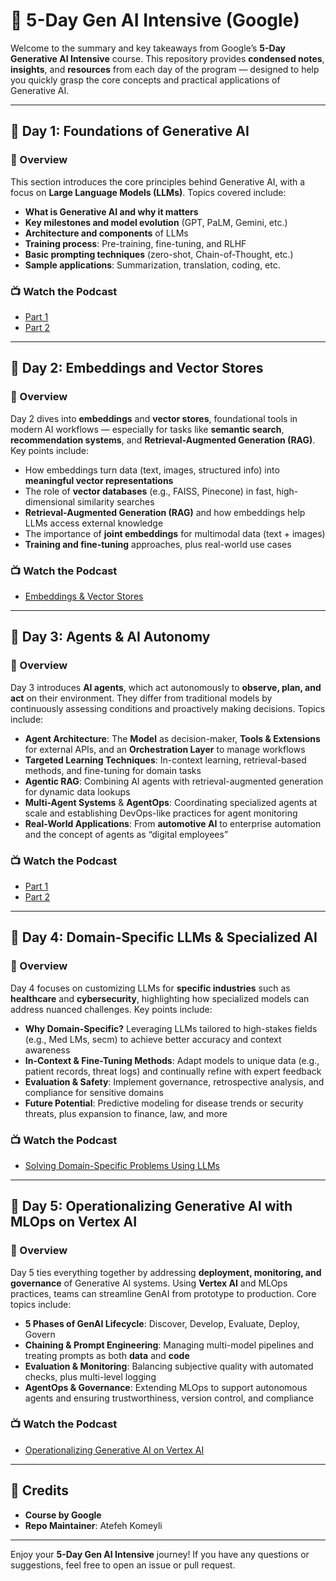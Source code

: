 # 🧠 5-Day Gen AI Intensive (Google)

Welcome to the summary and key takeaways from Google’s **5-Day Generative AI Intensive** course. This repository provides **condensed notes**, **insights**, and **resources** from each day of the program — designed to help you quickly grasp the core concepts and practical applications of Generative AI.

---

## 📅 Day 1: Foundations of Generative AI

### 🎯 Overview
This section introduces the core principles behind Generative AI, with a focus on **Large Language Models (LLMs)**. Topics covered include:

- **What is Generative AI and why it matters**  
- **Key milestones and model evolution** (GPT, PaLM, Gemini, etc.)
- **Architecture and components** of LLMs
- **Training process**: Pre-training, fine-tuning, and RLHF
- **Basic prompting techniques** (zero-shot, Chain-of-Thought, etc.)
- **Sample applications**: Summarization, translation, coding, etc.

### 📺 Watch the Podcast
- [Part 1](https://www.youtube.com/watch?v=mQDlCZZsOyo&list=PLqFaTIg4myu8GFXsSEicf6q_ExhfOr5ck)  
- [Part 2](https://www.youtube.com/watch?v=F_hJ2Ey4BNc&list=PLqFaTIg4myu8GFXsSEicf6q_ExhfOr5ck&index=2)

---

## 📅 Day 2: Embeddings and Vector Stores

### 🎯 Overview
Day 2 dives into **embeddings** and **vector stores**, foundational tools in modern AI workflows — especially for tasks like **semantic search**, **recommendation systems**, and **Retrieval-Augmented Generation (RAG)**. Key points include:

- How embeddings turn data (text, images, structured info) into **meaningful vector representations**  
- The role of **vector databases** (e.g., FAISS, Pinecone) in fast, high-dimensional similarity searches  
- **Retrieval-Augmented Generation (RAG)** and how embeddings help LLMs access external knowledge  
- The importance of **joint embeddings** for multimodal data (text + images)  
- **Training and fine-tuning** approaches, plus real-world use cases

### 📺 Watch the Podcast
- [Embeddings & Vector Stores](https://www.youtube.com/watch?v=xCAVsst6WJ8)

---

## 📅 Day 3: Agents & AI Autonomy

### 🎯 Overview
Day 3 introduces **AI agents**, which act autonomously to **observe, plan, and act** on their environment. They differ from traditional models by continuously assessing conditions and proactively making decisions. Topics include:

- **Agent Architecture**: The **Model** as decision-maker, **Tools & Extensions** for external APIs, and an **Orchestration Layer** to manage workflows  
- **Targeted Learning Techniques**: In-context learning, retrieval-based methods, and fine-tuning for domain tasks  
- **Agentic RAG**: Combining AI agents with retrieval-augmented generation for dynamic data lookups  
- **Multi-Agent Systems** & **AgentOps**: Coordinating specialized agents at scale and establishing DevOps-like practices for agent monitoring  
- **Real-World Applications**: From **automotive AI** to enterprise automation and the concept of agents as “digital employees”

### 📺 Watch the Podcast
- [Part 1](https://www.youtube.com/watch?v=D3Kaqz7VW28&list=PLqFaTIg4myu_yKJpvF8WE2JfaG5kGuvoE&index=4)  
- [Part 2](https://www.youtube.com/watch?v=7rbSwt-7odQ&list=PLqFaTIg4myu_yKJpvF8WE2JfaG5kGuvoE&index=5)

---

## 📅 Day 4: Domain-Specific LLMs & Specialized AI

### 🎯 Overview
Day 4 focuses on customizing LLMs for **specific industries** such as **healthcare** and **cybersecurity**, highlighting how specialized models can address nuanced challenges. Key points include:

- **Why Domain-Specific?** Leveraging LLMs tailored to high-stakes fields (e.g., Med LMs, secm) to achieve better accuracy and context awareness  
- **In-Context & Fine-Tuning Methods**: Adapt models to unique data (e.g., patient records, threat logs) and continually refine with expert feedback  
- **Evaluation & Safety**: Implement governance, retrospective analysis, and compliance for sensitive domains  
- **Future Potential**: Predictive modeling for disease trends or security threats, plus expansion to finance, law, and more

### 📺 Watch the Podcast
- [Solving Domain-Specific Problems Using LLMs](https://www.youtube.com/watch?v=MWqspvVvNzA)

---

## 📅 Day 5: Operationalizing Generative AI with MLOps on Vertex AI

### 🎯 Overview
Day 5 ties everything together by addressing **deployment, monitoring, and governance** of Generative AI systems. Using **Vertex AI** and MLOps practices, teams can streamline GenAI from prototype to production. Core topics include:

- **5 Phases of GenAI Lifecycle**: Discover, Develop, Evaluate, Deploy, Govern  
- **Chaining & Prompt Engineering**: Managing multi-model pipelines and treating prompts as both **data** and **code**  
- **Evaluation & Monitoring**: Balancing subjective quality with automated checks, plus multi-level logging  
- **AgentOps & Governance**: Extending MLOps to support autonomous agents and ensuring trustworthiness, version control, and compliance

### 📺 Watch the Podcast
- [Operationalizing Generative AI on Vertex AI](https://www.youtube.com/watch?v=Hbk8UXavHrk)

---

## 🙌 Credits

- **Course by Google**  
- **Repo Maintainer**: Atefeh Komeyli  

---

Enjoy your **5-Day Gen AI Intensive** journey! If you have any questions or suggestions, feel free to open an issue or pull request.
